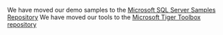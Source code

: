 We have moved our demo samples to the [Microsoft SQL Server Samples Repository](https://github.com/Microsoft/sql-server-samples/tree/master/samples/demos)
We have moved our tools to the [Microsoft Tiger Toolbox repository](https://github.com/Microsoft/tigertoolbox/)
